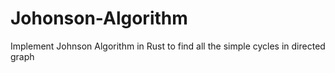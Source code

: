 # Johonson-Algorithm
Implement Johnson Algorithm in Rust to find all the simple cycles in directed graph
